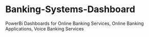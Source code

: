 # Banking-Systems-Dashboard
PowerBi Dashboards for Online Banking Services, Online Banking Applications, Voice Banking Services
